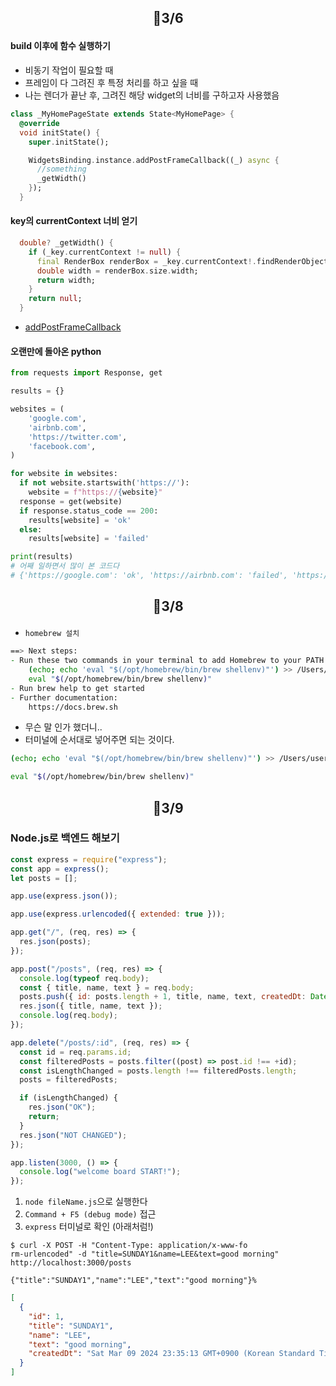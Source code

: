 ## <p align="center">📆3/6</p>

#### build 이후에 함수 실행하기

- 비동기 작업이 필요할 때
- 프레임이 다 그려진 후 특정 처리를 하고 싶을 때
- 나는 렌더가 끝난 후, 그려진 해당 widget의 너비를 구하고자 사용했음

```dart
class _MyHomePageState extends State<MyHomePage> {
  @override
  void initState() {
    super.initState();

    WidgetsBinding.instance.addPostFrameCallback((_) async {
      //something
      _getWidth()
    });
  }
```

#### key의 currentContext 너비 얻기

```dart
  double? _getWidth() {
    if (_key.currentContext != null) {
      final RenderBox renderBox = _key.currentContext!.findRenderObject() as RenderBox;
      double width = renderBox.size.width;
      return width;
    }
    return null;
  }
```

- [addPostFrameCallback](https://api.flutter.dev/flutter/scheduler/SchedulerBinding/addPostFrameCallback.html)

#### 오랜만에 돌아온 python

```python
from requests import Response, get

results = {}

websites = (
    'google.com',
    'airbnb.com',
    'https://twitter.com',
    'facebook.com',
)

for website in websites:
  if not website.startswith('https://'):
    website = f"https://{website}"
  response = get(website)
  if response.status_code == 200:
    results[website] = 'ok'
  else:
    results[website] = 'failed'

print(results)
# 어째 일하면서 많이 본 코드다
# {'https://google.com': 'ok', 'https://airbnb.com': 'failed', 'https://twitter.com': 'failed', 'https://facebook.com': 'ok'}
```

## <p align="center">📆3/8</p>

- `homebrew 설치`

```zsh
==> Next steps:
- Run these two commands in your terminal to add Homebrew to your PATH:
    (echo; echo 'eval "$(/opt/homebrew/bin/brew shellenv)"') >> /Users/user/.zprofile
    eval "$(/opt/homebrew/bin/brew shellenv)"
- Run brew help to get started
- Further documentation:
    https://docs.brew.sh
```

- 무슨 말 인가 했더니..
- 터미널에 순서대로 넣어주면 되는 것이다.

```zsh
(echo; echo 'eval "$(/opt/homebrew/bin/brew shellenv)"') >> /Users/user/.zprofile
```

```zsh
eval "$(/opt/homebrew/bin/brew shellenv)"
```

## <p align="center">📆3/9</p>

### Node.js로 백엔드 해보기

```javascript
const express = require("express");
const app = express();
let posts = [];

app.use(express.json());

app.use(express.urlencoded({ extended: true }));

app.get("/", (req, res) => {
  res.json(posts);
});

app.post("/posts", (req, res) => {
  console.log(typeof req.body);
  const { title, name, text } = req.body;
  posts.push({ id: posts.length + 1, title, name, text, createdDt: Date() });
  res.json({ title, name, text });
  console.log(req.body);
});

app.delete("/posts/:id", (req, res) => {
  const id = req.params.id;
  const filteredPosts = posts.filter((post) => post.id !== +id);
  const isLengthChanged = posts.length !== filteredPosts.length;
  posts = filteredPosts;

  if (isLengthChanged) {
    res.json("OK");
    return;
  }
  res.json("NOT CHANGED");
});

app.listen(3000, () => {
  console.log("welcome board START!");
});
```

1. `node fileName.js`으로 실행한다
1. `Command + F5 (debug mode)` 접근
1. `express` 터미널로 확인 (아래처럼!)

```shell
$ curl -X POST -H "Content-Type: application/x-www-fo
rm-urlencoded" -d "title=SUNDAY1&name=LEE&text=good morning" http://localhost:3000/posts

{"title":"SUNDAY1","name":"LEE","text":"good morning"}%
```

```json
[
  {
    "id": 1,
    "title": "SUNDAY1",
    "name": "LEE",
    "text": "good morning",
    "createdDt": "Sat Mar 09 2024 23:35:13 GMT+0900 (Korean Standard Time)"
  }
]
```
